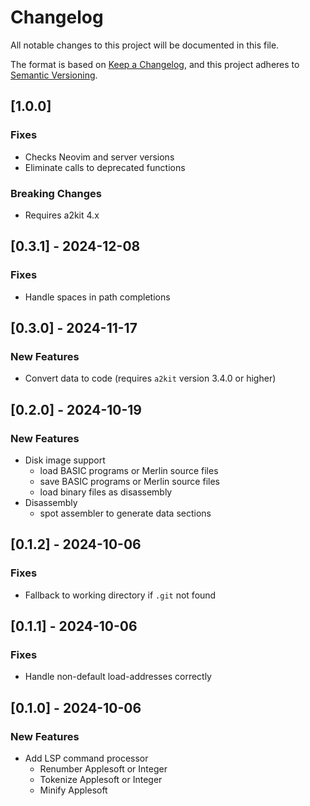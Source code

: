# Changelog

All notable changes to this project will be documented in this file.

The format is based on [Keep a Changelog](https://keepachangelog.com/en/1.1.0/),
and this project adheres to [Semantic Versioning](https://semver.org/spec/v2.0.0.html).

## [1.0.0]

### Fixes

* Checks Neovim and server versions
* Eliminate calls to deprecated functions

### Breaking Changes

* Requires a2kit 4.x

## [0.3.1] - 2024-12-08

### Fixes

* Handle spaces in path completions

## [0.3.0] - 2024-11-17

### New Features

* Convert data to code (requires `a2kit` version 3.4.0 or higher)

## [0.2.0] - 2024-10-19

### New Features

* Disk image support
    - load BASIC programs or Merlin source files
    - save BASIC programs or Merlin source files
    - load binary files as disassembly
* Disassembly
    - spot assembler to generate data sections

## [0.1.2] - 2024-10-06

### Fixes

* Fallback to working directory if `.git` not found

## [0.1.1] - 2024-10-06

### Fixes

* Handle non-default load-addresses correctly

## [0.1.0] - 2024-10-06

### New Features

* Add LSP command processor
    - Renumber Applesoft or Integer
    - Tokenize Applesoft or Integer
    - Minify Applesoft
